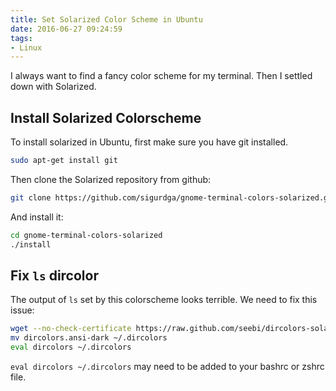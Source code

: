 ```yaml
---
title: Set Solarized Color Scheme in Ubuntu
date: 2016-06-27 09:24:59
tags:
- Linux
---
```


I always want to find a fancy color scheme for my terminal. Then I settled down with Solarized.

<!--- more --->

## Install Solarized Colorscheme
To install solarized in Ubuntu, first make sure you have git installed.

```bash
sudo apt-get install git
```

Then clone the Solarized repository from github:

```bash
git clone https://github.com/sigurdga/gnome-terminal-colors-solarized.git
```

And install it:

```bash
cd gnome-terminal-colors-solarized
./install
```

## Fix `ls` dircolor
The output of `ls` set by this colorscheme looks terrible. We need to fix this issue:

```bash
wget --no-check-certificate https://raw.github.com/seebi/dircolors-solarized/master/dircolors.ansi-dark
mv dircolors.ansi-dark ~/.dircolors
eval dircolors ~/.dircolors
```

`eval dircolors ~/.dircolors` may need  to be added to your bashrc or zshrc file.